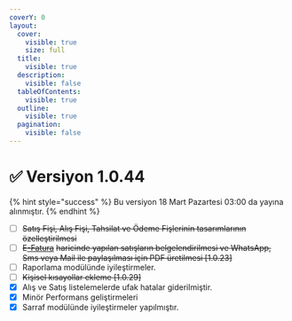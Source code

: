 ```yaml
---
coverY: 0
layout:
  cover:
    visible: true
    size: full
  title:
    visible: true
  description:
    visible: false
  tableOfContents:
    visible: true
  outline:
    visible: true
  pagination:
    visible: false
---
```


# ✅ Versiyon 1.0.44

{% hint style="success" %}
Bu versiyon 18 Mart Pazartesi 03:00 da yayına alınmıştır.
{% endhint %}

* [ ] ~~Satış Fişi, Alış Fişi, Tahsilat ve Ödeme Fişlerinin tasarımlarının özelleştirilmesi~~
* [ ] ~~E~~[~~-Fatura~~](https://www.muhasip.com.tr/e-fatura-entegrator) ~~haricinde yapılan satışların belgelendirilmesi ve WhatsApp, Sms veya Mail ile paylaşılması için PDF üretilmesi \[1.0.23]~~
* [ ] Raporlama modülünde iyileştirmeler.
* [ ] ~~Kişisel kısayollar ekleme \[1.0.29]~~
* [x] Alış ve Satış listelemelerde ufak hatalar giderilmiştir.
* [x] Minör Performans geliştirmeleri
* [x] Sarraf modülünde iyileştirmeler yapılmıştır.
